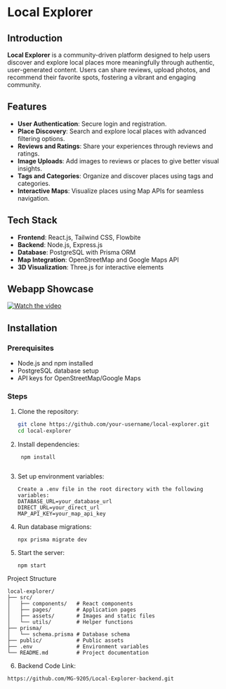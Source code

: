 # Local Explorer

## Introduction  
**Local Explorer** is a community-driven platform designed to help users discover and explore local places more meaningfully through authentic, user-generated content. Users can share reviews, upload photos, and recommend their favorite spots, fostering a vibrant and engaging community.

## Features  
- **User Authentication**: Secure login and registration.  
- **Place Discovery**: Search and explore local places with advanced filtering options.  
- **Reviews and Ratings**: Share your experiences through reviews and ratings.  
- **Image Uploads**: Add images to reviews or places to give better visual insights.   
- **Tags and Categories**: Organize and discover places using tags and categories.  
- **Interactive Maps**: Visualize places using Map APIs for seamless navigation.  

## Tech Stack  
- **Frontend**: React.js, Tailwind CSS, Flowbite  
- **Backend**: Node.js, Express.js  
- **Database**: PostgreSQL with Prisma ORM  
- **Map Integration**: OpenStreetMap and Google Maps API  
- **3D Visualization**: Three.js for interactive elements

## Webapp Showcase

[![Watch the video](https://img.youtube.com/vi/rkubqubrqo8/0.jpg)](https://www.youtube.com/watch?v=rkubqubrqo8)

## Installation  

### Prerequisites  
- Node.js and npm installed  
- PostgreSQL database setup  
- API keys for OpenStreetMap/Google Maps  

### Steps  
1. Clone the repository:  
   ```bash
   git clone https://github.com/your-username/local-explorer.git
   cd local-explorer

2. Install dependencies:
   ```
    npm install
  
3. Set up environment variables:
   ```
   Create a .env file in the root directory with the following variables:
   DATABASE_URL=your_database_url
   DIRECT_URL=your_direct_url
   MAP_API_KEY=your_map_api_key

4. Run database migrations:
   ```
   npx prisma migrate dev
   
5. Start the server:
   ```
   npm start

Project Structure
```
local-explorer/
├── src/
│   ├── components/   # React components
│   ├── pages/        # Application pages
│   ├── assets/       # Images and static files
│   └── utils/        # Helper functions
├── prisma/
│   └── schema.prisma # Database schema
├── public/           # Public assets
├── .env              # Environment variables
└── README.md         # Project documentation

```
6. Backend Code Link:
```
https://github.com/MG-9205/Local-Explorer-backend.git   
